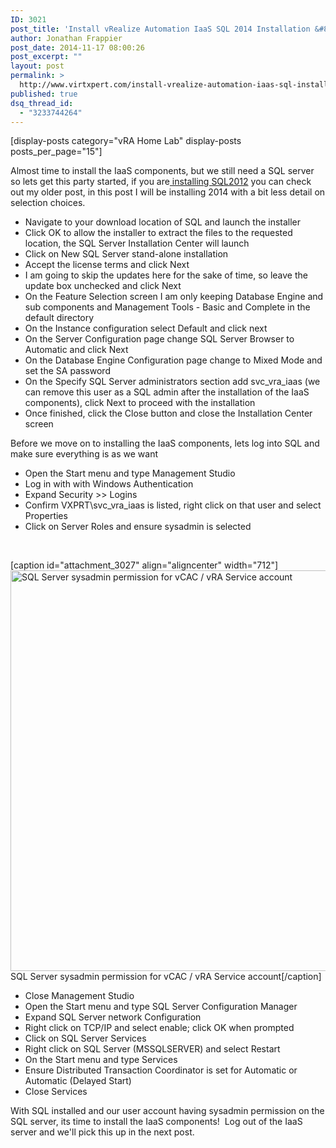 ```yaml
---
ID: 3021
post_title: 'Install vRealize Automation IaaS SQL 2014 Installation &#8211; vRealize Automation Series Part 5'
author: Jonathan Frappier
post_date: 2014-11-17 08:00:26
post_excerpt: ""
layout: post
permalink: >
  http://www.virtxpert.com/install-vrealize-automation-iaas-sql-installation-vrealize-automation-series-part-5/
published: true
dsq_thread_id:
  - "3233744264"
---
```

[display-posts category="vRA Home Lab" display-posts posts_per_page="15"]

Almost time to install the IaaS components, but we still need a SQL server so lets get this party started, if you are<a title="How to install Microsoft SQL Server 2012" href="http://www.virtxpert.com/how-to-install-microsoft-sql-server-2012/"> installing SQL2012</a> you can check out my older post, in this post I will be installing 2014 with a bit less detail on selection choices.
<ul>
	<li>Navigate to your download location of SQL and launch the installer</li>
	<li>Click OK to allow the installer to extract the files to the requested location, the SQL Server Installation Center will launch</li>
	<li>Click on New SQL Server stand-alone installation</li>
	<li>Accept the license terms and click Next</li>
	<li>I am going to skip the updates here for the sake of time, so leave the update box unchecked and click Next</li>
	<li>On the Feature Selection screen I am only keeping Database Engine and sub components and Management Tools - Basic and Complete in the default directory</li>
	<li>On the Instance configuration select Default and click next</li>
	<li>On the Server Configuration page change SQL Server Browser to Automatic and click Next</li>
	<li>On the Database Engine Configuration page change to Mixed Mode and set the SA password</li>
	<li>On the Specify SQL Server administrators section add svc_vra_iaas (we can remove this user as a SQL admin after the installation of the IaaS components), click Next to proceed with the installation</li>
	<li>Once finished, click the Close button and close the Installation Center screen</li>
</ul>
Before we move on to installing the IaaS components, lets log into SQL and make sure everything is as we want
<ul>
	<li>Open the Start menu and type Management Studio</li>
	<li>Log in with with Windows Authentication</li>
	<li>Expand Security &gt;&gt; Logins</li>
	<li>Confirm VXPRT\svc_vra_iaas is listed, right click on that user and select Properties</li>
	<li>Click on Server Roles and ensure sysadmin is selected</li>
</ul>
&nbsp;

[caption id="attachment_3027" align="aligncenter" width="712"]<a href="http://www.virtxpert.com/wp-content/uploads/2014/11/sql-svc_vra_iaas-permission.png"><img class="size-full wp-image-3027" src="http://www.virtxpert.com/wp-content/uploads/2014/11/sql-svc_vra_iaas-permission.png" alt="SQL Server sysadmin permission for vCAC / vRA Service account" width="712" height="641" /></a> SQL Server sysadmin permission for vCAC / vRA Service account[/caption]
<ul>
	<li>Close Management Studio</li>
	<li>Open the Start menu and type SQL Server Configuration Manager</li>
	<li>Expand SQL Server network Configuration</li>
	<li>Right click on TCP/IP and select enable; click OK when prompted</li>
	<li>Click on SQL Server Services</li>
	<li>Right click on SQL Server (MSSQLSERVER) and select Restart</li>
	<li>On the Start menu and type Services</li>
	<li>Ensure Distributed Transaction Coordinator is set for Automatic or Automatic (Delayed Start)</li>
	<li>Close Services</li>
</ul>
With SQL installed and our user account having sysadmin permission on the SQL server, its time to install the IaaS components!  Log out of the IaaS server and we'll pick this up in the next post.